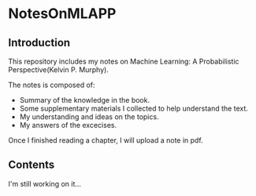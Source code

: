 # NotesOnMLAPP

## Introduction
This repository includes my notes on Machine Learning: A Probabilistic Perspective(Kelvin P. Murphy).

The notes is composed of:
* Summary of the knowledge in the book.
* Some supplementary materials I collected to help understand the text.
* My understanding and ideas on the topics.
* My answers of the excecises.

Once I finished reading a chapter, I will upload a note in pdf.

## Contents

I'm still working on it...
